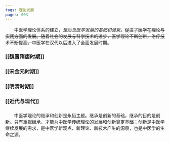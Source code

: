 ```yaml
---
tags: 理论发展
pages: 003
---
```

&emsp;&emsp;中医学理论体系的建立，<dfn>是后世医学发展的基础和源泉。</dfn>~~促进了医学在理论与实践方面的发展。随着社会的发展与科学技术的进步，医学理论不断创新，治疗技术不断提高。~~中医学在汉代以后进入了全面发展时期。
### [[魏晋隋唐时期]]
### [[宋金元时期]]
### [[明清时期]]
### [[近代与现代]]

###
&emsp;&emsp;中医学理论的继承和创新是永恒主题。继承是创新的基础，继承的目的是创新。只有重视继承，才能为中医学传统理论的发展和创新奠定基础；创新是中医学继续发展的需求，是中医学新观点、新理论、新技术产生的源泉，也是中医学的生命之源。